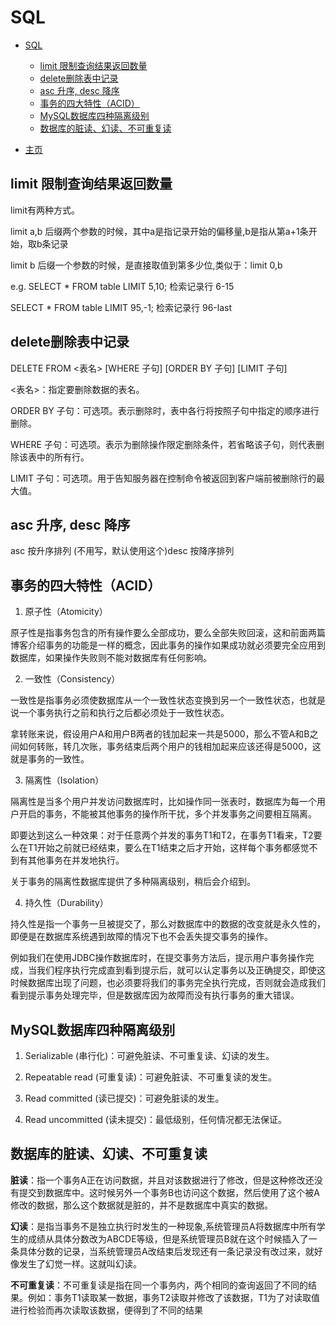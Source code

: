 # SQL

- [SQL](#sql)
  - [limit 限制查询结果返回数量](#limit-限制查询结果返回数量)
  - [delete删除表中记录](#delete删除表中记录)
  - [asc 升序, desc 降序](#asc-升序-desc-降序)
  - [事务的四大特性（ACID）](#事务的四大特性acid)
  - [MySQL数据库四种隔离级别](#mysql数据库四种隔离级别)
  - [数据库的脏读、幻读、不可重复读](#数据库的脏读幻读不可重复读)

- [主页](README.md)

## limit 限制查询结果返回数量

limit有两种方式。

limit a,b 后缀两个参数的时候，其中a是指记录开始的偏移量,b是指从第a+1条开始，取b条记录

limit b 后缀一个参数的时候，是直接取值到第多少位,类似于：limit 0,b

e.g. SELECT * FROM table LIMIT 5,10;  检索记录行 6-15

SELECT * FROM table LIMIT 95,-1; 检索记录行 96-last

## delete删除表中记录

DELETE FROM <表名> [WHERE 子句] [ORDER BY 子句] [LIMIT 子句]

<表名>：指定要删除数据的表名。

ORDER BY 子句：可选项。表示删除时，表中各行将按照子句中指定的顺序进行删除。

WHERE 子句：可选项。表示为删除操作限定删除条件，若省略该子句，则代表删除该表中的所有行。

LIMIT 子句：可选项。用于告知服务器在控制命令被返回到客户端前被删除行的最大值。

## asc 升序, desc 降序

asc 按升序排列 (不用写，默认使用这个)desc 按降序排列

## 事务的四大特性（ACID）

1. 原子性（Atomicity）

原子性是指事务包含的所有操作要么全部成功，要么全部失败回滚，这和前面两篇博客介绍事务的功能是一样的概念，因此事务的操作如果成功就必须要完全应用到数据库，如果操作失败则不能对数据库有任何影响。

2. 一致性（Consistency）

一致性是指事务必须使数据库从一个一致性状态变换到另一个一致性状态，也就是说一个事务执行之前和执行之后都必须处于一致性状态。

拿转账来说，假设用户A和用户B两者的钱加起来一共是5000，那么不管A和B之间如何转账，转几次账，事务结束后两个用户的钱相加起来应该还得是5000，这就是事务的一致性。

3. 隔离性（Isolation）

隔离性是当多个用户并发访问数据库时，比如操作同一张表时，数据库为每一个用户开启的事务，不能被其他事务的操作所干扰，多个并发事务之间要相互隔离。

即要达到这么一种效果：对于任意两个并发的事务T1和T2，在事务T1看来，T2要么在T1开始之前就已经结束，要么在T1结束之后才开始，这样每个事务都感觉不到有其他事务在并发地执行。

关于事务的隔离性数据库提供了多种隔离级别，稍后会介绍到。

4. 持久性（Durability）

持久性是指一个事务一旦被提交了，那么对数据库中的数据的改变就是永久性的，即便是在数据库系统遇到故障的情况下也不会丢失提交事务的操作。

例如我们在使用JDBC操作数据库时，在提交事务方法后，提示用户事务操作完成，当我们程序执行完成直到看到提示后，就可以认定事务以及正确提交，即使这时候数据库出现了问题，也必须要将我们的事务完全执行完成，否则就会造成我们看到提示事务处理完毕，但是数据库因为故障而没有执行事务的重大错误。

## MySQL数据库四种隔离级别

1. Serializable (串行化)：可避免脏读、不可重复读、幻读的发生。

2. Repeatable read (可重复读)：可避免脏读、不可重复读的发生。

3. Read committed (读已提交)：可避免脏读的发生。

4. Read uncommitted (读未提交)：最低级别，任何情况都无法保证。

## 数据库的脏读、幻读、不可重复读

**脏读**：指一个事务A正在访问数据，并且对该数据进行了修改，但是这种修改还没有提交到数据库中。这时候另外一个事务B也访问这个数据，然后使用了这个被A修改的数据，那么这个数据就是脏的，并不是数据库中真实的数据。

**幻读**：是指当事务不是独立执行时发生的一种现象,系统管理员A将数据库中所有学生的成绩从具体分数改为ABCDE等级，但是系统管理员B就在这个时候插入了一条具体分数的记录，当系统管理员A改结束后发现还有一条记录没有改过来，就好像发生了幻觉一样。这就叫幻读。

**不可重复读**：不可重复读是指在同一个事务内，两个相同的查询返回了不同的结果。例如：事务T1读取某一数据，事务T2读取并修改了该数据，T1为了对读取值进行检验而再次读取该数据，便得到了不同的结果
